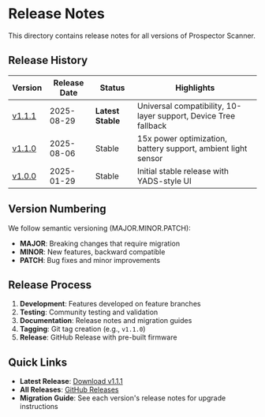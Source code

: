 # Release Notes

This directory contains release notes for all versions of Prospector Scanner.

## Release History

| Version | Release Date | Status | Highlights |
|---------|-------------|--------|------------|
| [v1.1.1](v1.1.1.md) | 2025-08-29 | **Latest Stable** | Universal compatibility, 10-layer support, Device Tree fallback |
| [v1.1.0](v1.1.0.md) | 2025-08-06 | Stable | 15x power optimization, battery support, ambient light sensor |
| [v1.0.0](v1.0.0.md) | 2025-01-29 | Stable | Initial stable release with YADS-style UI |

## Version Numbering

We follow semantic versioning (MAJOR.MINOR.PATCH):
- **MAJOR**: Breaking changes that require migration
- **MINOR**: New features, backward compatible
- **PATCH**: Bug fixes and minor improvements

## Release Process

1. **Development**: Features developed on feature branches
2. **Testing**: Community testing and validation
3. **Documentation**: Release notes and migration guides
4. **Tagging**: Git tag creation (e.g., `v1.1.0`)
5. **Release**: GitHub Release with pre-built firmware

## Quick Links

- **Latest Release**: [Download v1.1.1](https://github.com/t-ogura/zmk-config-prospector/releases/latest)
- **All Releases**: [GitHub Releases](https://github.com/t-ogura/zmk-config-prospector/releases)
- **Migration Guide**: See each version's release notes for upgrade instructions